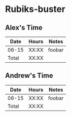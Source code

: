 # Rubiks-buster

## Alex's Time

Date | Hours | Notes
--- | --- | --- 
06-15 | XX:XX | foobar
Total | XX:XX |

## Andrew's Time

Date | Hours | Notes
--- | --- | --- 
06-15 | XX:XX | foobar
Total | XX:XX |